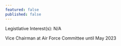 ```yaml
---
featured: false
published: false
---
```

Legistlative Interest(s): N/A

Vice Chairman at Air Force Committee until May 2023